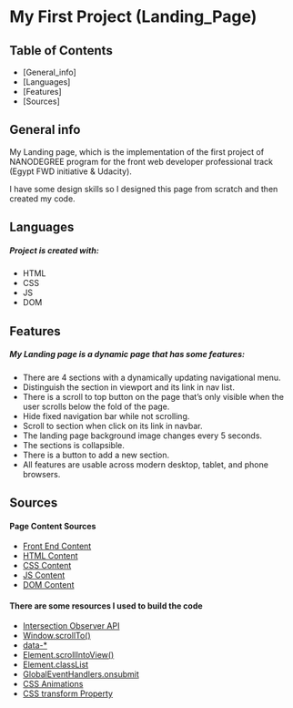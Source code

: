 # My First Project (Landing_Page)

## Table of Contents

- [General_info]
- [Languages]
- [Features]
- [Sources]

## General info

My Landing page, which is the implementation of the first project of NANODEGREE program for the front web developer professional track (Egypt FWD initiative & Udacity).

I have some design skills so I designed this page from scratch and then created my code.

## Languages

##### Project is created with:

- HTML
- CSS
- JS
- DOM

## Features

##### My Landing page is a dynamic page that has some features:

- There are 4 sections with a dynamically updating navigational menu.
- Distinguish the section in viewport and its link in nav list.
- There is a scroll to top button on the page that’s only visible when the user scrolls below the fold of the page.
- Hide fixed navigation bar while not scrolling.
- Scroll to section when click on its link in navbar.
- The landing page background image changes every 5 seconds.
- The sections is collapsible.
- There is a button to add a new section.
- All features are usable across modern desktop, tablet, and phone browsers.

## Sources

#### Page Content Sources

- [Front End Content](https://en.wikipedia.org/wiki/Front-end_web_development)
- [HTML Content](https://en.wikipedia.org/wiki/HTML)
- [CSS Content](https://en.wikipedia.org/wiki/CSS)
- [JS Content](https://en.wikipedia.org/wiki/JavaScript)
- [DOM Content](https://en.wikipedia.org/wiki/Document_Object_Model)

#### There are some resources I used to build the code

- [Intersection Observer API](https://developer.mozilla.org/en-US/docs/Web/API/Intersection_Observer_API)
- [Window.scrollTo()](https://developer.mozilla.org/en-US/docs/Web/API/Window/scrollTo)
- [data-\*](https://developer.mozilla.org/en-US/docs/Web/HTML/Global_attributes/data-*)
- [Element.scrollIntoView()](https://developer.mozilla.org/en-US/docs/Web/API/Element/scrollIntoView)
- [Element.classList](https://developer.mozilla.org/en-US/docs/Web/API/Element/classList#Methods)
- [GlobalEventHandlers.onsubmit](https://developer.mozilla.org/en-US/docs/Web/API/GlobalEventHandlers/onsubmit)
- [CSS Animations](https://www.w3schools.com/css/css3_animations.asp)
- [CSS transform Property](https://www.w3schools.com/cssref/css3_pr_transform.asp)
